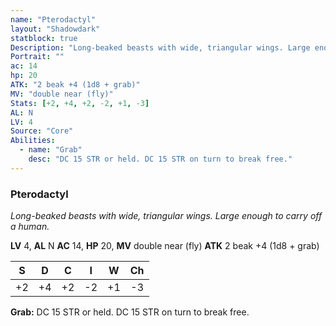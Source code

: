 ```yaml
---
name: "Pterodactyl"
layout: "Shadowdark"
statblock: true
Description: "Long-beaked beasts with wide, triangular wings. Large enough to carry off a human."
Portrait: ""
ac: 14
hp: 20
ATK: "2 beak +4 (1d8 + grab)"
MV: "double near (fly)"
Stats: [+2, +4, +2, -2, +1, -3]
AL: N
LV: 4
Source: "Core"
Abilities:
  - name: "Grab"
    desc: "DC 15 STR or held. DC 15 STR on turn to break free."
---
```


### Pterodactyl

_Long-beaked beasts with wide, triangular wings. Large enough to carry off a human._

**LV** 4, **AL** N
**AC** 14, **HP** 20, **MV** double near (fly)
**ATK** 2 beak +4 (1d8 + grab)

|  S  |  D  |  C  |  I  |  W  |  Ch  |
|:---:|:---:|:---:|:---:|:---:|:----:|
| +2 | +4 | +2 | -2 | +1 | -3 |

**Grab:** DC 15 STR or held. DC 15 STR on turn to break free.

